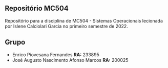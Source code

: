 ## Repositório MC504

Repositório para a disciplina de MC504 - Sistemas Operacionais lecionada por Islene Calciolari Garcia no primeiro semestre de 2022.

## Grupo
- Enrico Piovesana Fernandes **RA:** 233895
- José Augusto Nascimento Afonso Marcos **RA:** 200025